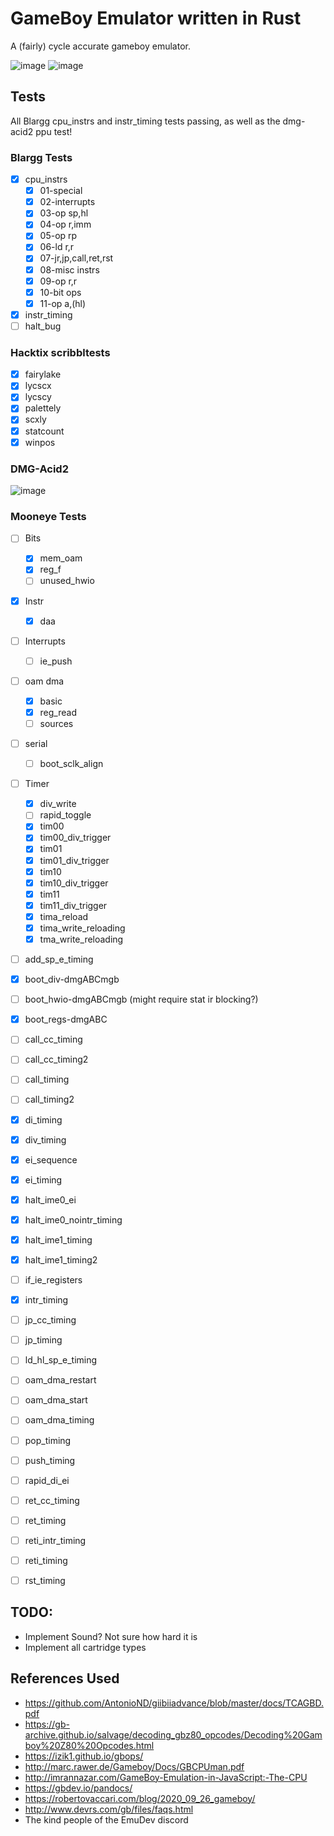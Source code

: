 # GameBoy Emulator written in Rust

A (fairly) cycle accurate gameboy emulator.

![image](https://user-images.githubusercontent.com/16002713/117520192-ebc23900-af9e-11eb-94b0-c4e67b1e6ac6.png)
![image](https://user-images.githubusercontent.com/16002713/118184155-e8153300-b432-11eb-8449-ef6f9a58b9cc.png)


## Tests
All Blargg cpu_instrs and instr_timing tests passing, as well as the dmg-acid2 ppu test!


### Blargg Tests

- [x] cpu_instrs
    - [x] 01-special
    - [x] 02-interrupts
    - [x] 03-op sp,hl
    - [x] 04-op r,imm
    - [x] 05-op rp
    - [x] 06-ld r,r
    - [x] 07-jr,jp,call,ret,rst
    - [x] 08-misc instrs
    - [x] 09-op r,r
    - [x] 10-bit ops
    - [x] 11-op a,(hl)
- [x] instr_timing
- [ ] halt_bug

### Hacktix scribbltests
- [x] fairylake
- [x] lycscx
- [x] lycscy
- [x] palettely
- [x] scxly
- [x] statcount
- [x] winpos

### DMG-Acid2

![image](https://user-images.githubusercontent.com/16002713/117734032-83679780-b1ea-11eb-868f-7b937e2e6cd8.png)

### Mooneye Tests

- [ ] Bits
    - [x] mem_oam
    - [x] reg_f
    - [ ] unused_hwio
- [x] Instr
    - [x] daa
- [ ] Interrupts
    - [ ] ie_push
- [ ] oam dma
    - [x] basic
    - [x] reg_read
    - [ ] sources
- [ ] serial
    - [ ] boot_sclk_align 
- [ ] Timer
    - [x] div_write
    - [ ] rapid_toggle
    - [x] tim00
    - [x] tim00_div_trigger
    - [x] tim01
    - [x] tim01_div_trigger
    - [x] tim10
    - [x] tim10_div_trigger
    - [x] tim11
    - [x] tim11_div_trigger
    - [x] tima_reload
    - [x] tima_write_reloading
    - [x] tma_write_reloading
- [ ] add_sp_e_timing
- [x] boot_div-dmgABCmgb
- [ ] boot_hwio-dmgABCmgb (might require stat ir blocking?)
- [x] boot_regs-dmgABC
- [ ] call_cc_timing
- [ ] call_cc_timing2
- [ ] call_timing
- [ ] call_timing2
- [x] di_timing
- [x] div_timing
- [x] ei_sequence
- [x] ei_timing
- [x] halt_ime0_ei
- [x] halt_ime0_nointr_timing
- [x] halt_ime1_timing
- [x] halt_ime1_timing2
- [ ] if_ie_registers
- [x] intr_timing
- [ ] jp_cc_timing
- [ ] jp_timing
- [ ] ld_hl_sp_e_timing
- [ ] oam_dma_restart
- [ ] oam_dma_start
- [ ] oam_dma_timing
- [ ] pop_timing
- [ ] push_timing
- [ ] rapid_di_ei
- [ ] ret_cc_timing
- [ ] ret_timing
- [ ] reti_intr_timing
- [ ] reti_timing
- [ ] rst_timing


## TODO:
- Implement Sound? Not sure how hard it is
- Implement all cartridge types

## References Used
- https://github.com/AntonioND/giibiiadvance/blob/master/docs/TCAGBD.pdf
- https://gb-archive.github.io/salvage/decoding_gbz80_opcodes/Decoding%20Gamboy%20Z80%20Opcodes.html
- https://izik1.github.io/gbops/
- http://marc.rawer.de/Gameboy/Docs/GBCPUman.pdf
- http://imrannazar.com/GameBoy-Emulation-in-JavaScript:-The-CPU
- https://gbdev.io/pandocs/
- https://robertovaccari.com/blog/2020_09_26_gameboy/
- http://www.devrs.com/gb/files/faqs.html
- The kind people of the EmuDev discord
